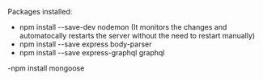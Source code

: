 Packages installed:

- npm install --save-dev nodemon (It monitors the changes and automatocally restarts the server without the need to restart manually)
- npm install --save express body-parser
- npm install --save express-graphql graphql

-npm install mongoose
